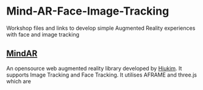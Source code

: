 # Mind-AR-Face-Image-Tracking
Workshop files and links to develop simple Augmented Reality experiences with face and image tracking

## [MindAR](https://hiukim.github.io/mind-ar-js-doc/) 
An opensource web augmented reality library developed by [Hiukim](https://github.com/hiukim). It supports Image Tracking and Face Tracking. It utilises AFRAME and three.js which are 
